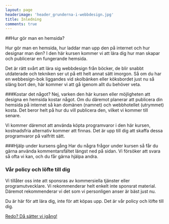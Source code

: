 ```yaml
---
layout: page
headerimage: 'header_grunderna-i-webbdesign.jpg'
title: Inledning
comments: true
---
```


##Hur gör man en hemsida?
<p class="preamble">Hur gör man en hemsida, hur laddar man upp den på internet och hur designar man den?  
I den här kursen kommer vi att lära dig hur man skapar och publicerar en fungerande hemsida.</p>

Det är rätt svårt att lära sig webbdesign från böcker, de blir snabbt utdaterade och tekniken ser ut på ett helt annat sätt imorgon. Så om du har en webbesign-bok liggandes vid skolbänken eller köksbordet just nu så släng bort den, här kommer vi att gå igenom allt du behöver veta.

###Kostar det något?
Nej, varken den här kursen eller möjligheten att designa en hemsida kostar något. Om du däremot planerar att publicera din hemsida på internet så kan domänen (namnet) och webbhotellet (utrymmet) kosta. Det beror helt på hur du vill publicera den, vilket vi kommer till senare.  

Vi kommer däremot att använda köpta programvaror i den här kursen, kostnadsfria alternativ kommer att finnas. Det är upp till dig att skaffa dessa programvaror på valfritt sätt.

###Hjälp under kursens gång
Har du några frågor under kursen så får du gärna använda kommentarsfältet längst ned på sidan. Vi försöker att svara så ofta vi kan, och du får gärna hjälpa andra.  

<div class="success box">
<h3>Vår policy och löfte till dig</h3>
<p>Vi tillåter oss inte att sponsras av kommersiella tjänster eller programutvecklare. Vi rekommenderar helt enkelt inte sponsrat material. Däremot rekommenderar vi det som vi personligen anser är bäst just nu.</p>

<p>Du är här för att lära dig, inte för att köpas upp. Det är vår policy och löfte till dig.</p>
</div>

<a class="btn btn-next" href="{{ site.url }}/webbdesign/programvaror/">Redo? Då sätter vi igång!</a> 